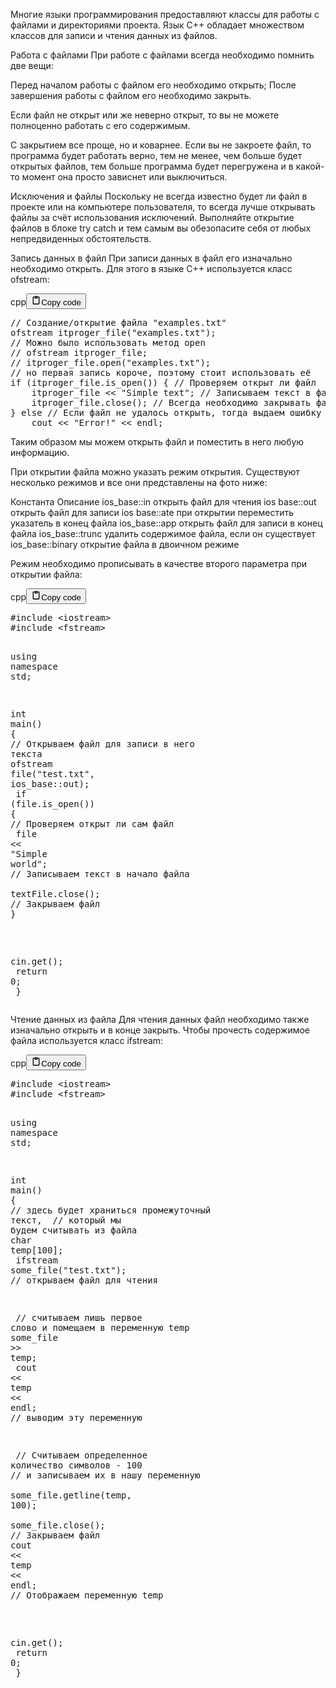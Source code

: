 <p>Многие языки программирования предоставляют классы для работы с файлами и директориями проекта. 
Язык C++ обладает множеством классов для записи и чтения данных из файлов.</p>
<p>Работа с файлами
При работе с файлами всегда необходимо помнить две вещи:</p>
<p>Перед началом работы с файлом его необходимо открыть;
После завершения работы с файлом его необходимо закрыть.</p>
<p>Если файл не открыт или же неверно открыт, то вы не можете полноценно работать с его содержимым. </p>
<p>С закрытием все проще, но и коварнее. Если вы не закроете файл, то программа будет работать верно, 
тем не менее, чем больше будет открытых файлов, тем больше программа будет перегружена и в какой-то момент она просто зависнет или выключиться.</p>
<p>Исключения и файлы
Поскольку не всегда известно будет ли файл в проекте или на компьютере пользователя, 
то всегда лучше открывать файлы за счёт использования исключений. 
Выполняйте открытие файлов в блоке try catch и тем самым вы обезопасите себя от любых непредвиденных обстоятельств.</p>
<p>Запись данных в файл
При записи данных в файл его изначально необходимо открыть. Для этого в языке C++ используется класс ofstream:</p>
<div class="code_element"><div class="lang_line"><text>cpp</text><button class="copy_code_button" onclick="CopyCode(this)"><svg style="width: 1.2em;height: 1.2em;" aria-hidden="true" xmlns="http://www.w3.org/2000/svg" fill="none" viewBox="0 0 24 24"><path stroke="currentColor" stroke-linecap="round" stroke-linejoin="round" stroke-width="2" d="M15 4h3a1 1 0 0 1 1 1v15a1 1 0 0 1-1 1H6a1 1 0 0 1-1-1V5a1 1 0 0 1 1-1h3m0 3h6m-5-4v4h4V3h-4Z"/></svg><text>Copy code</text></button></div><div class="code"><div class="highlight"><pre><span></span><span class="c1">// Создание/открытие файла &quot;examples.txt&quot;</span>
<span class="n">ofstream</span><span class="w"> </span><span class="n">itproger_file</span><span class="p">(</span><span class="s">&quot;examples.txt&quot;</span><span class="p">);</span>
<span class="c1">// Можно было использовать метод open</span>
<span class="c1">// ofstream itproger_file;</span>
<span class="c1">// itproger_file.open(&quot;examples.txt&quot;);</span>
<span class="c1">// но первая запись короче, поэтому стоит использовать её</span>
<span class="k">if</span><span class="w"> </span><span class="p">(</span><span class="n">itproger_file</span><span class="p">.</span><span class="n">is_open</span><span class="p">())</span><span class="w"> </span><span class="p">{</span><span class="w"> </span><span class="c1">// Проверяем открыт ли файл</span>
<span class="w">    </span><span class="n">itproger_file</span><span class="w"> </span><span class="o">&lt;&lt;</span><span class="w"> </span><span class="s">&quot;Simple text&quot;</span><span class="p">;</span><span class="w"> </span><span class="c1">// Записываем текст в файл</span>
<span class="w">    </span><span class="n">itproger_file</span><span class="p">.</span><span class="n">close</span><span class="p">();</span><span class="w"> </span><span class="c1">// Всегда необходимо закрывать файл</span>
<span class="p">}</span><span class="w"> </span><span class="k">else</span><span class="w"> </span><span class="c1">// Если файл не удалось открыть, тогда выдаем ошибку</span>
<span class="w">    </span><span class="n">cout</span><span class="w"> </span><span class="o">&lt;&lt;</span><span class="w"> </span><span class="s">&quot;Error!&quot;</span><span class="w"> </span><span class="o">&lt;&lt;</span><span class="w"> </span><span class="n">endl</span><span class="p">;</span>
</pre></div></div></div>

<p>Таким образом мы можем открыть файл и поместить в него любую информацию.</p>
<p>При открытии файла можно указать режим открытия. Существуют несколько режимов и все они представлены на фото ниже:</p>
<p>Константа         Описание
ios_base::in      открыть файл для чтения
ios base::out     открыть файл для записи
ios base::ate     при открытии переместить указатель в конец файла
ios_base::app     открыть файл для записи в конец файла
ios_base::trunc   удалить содержимое файла, если он существует
ios_base::binary  открытие файла в двоичном режиме</p>
<p>Режим необходимо прописывать в качестве второго параметра при открытии файла:</p>
<div class="code_element"><div class="lang_line"><text>cpp</text><button class="copy_code_button" onclick="CopyCode(this)"><svg style="width: 1.2em;height: 1.2em;" aria-hidden="true" xmlns="http://www.w3.org/2000/svg" fill="none" viewBox="0 0 24 24"><path stroke="currentColor" stroke-linecap="round" stroke-linejoin="round" stroke-width="2" d="M15 4h3a1 1 0 0 1 1 1v15a1 1 0 0 1-1 1H6a1 1 0 0 1-1-1V5a1 1 0 0 1 1-1h3m0 3h6m-5-4v4h4V3h-4Z"/></svg><text>Copy code</text></button></div><div class="code"><div class="highlight"><pre><span></span><span class="cp">#include</span><span class="w"> </span><span class="cpf">&lt;iostream&gt;</span>
<span class="cp">#include</span><span class="w"> </span><span class="cpf">&lt;fstream&gt;</span>

<span class="k">using</span><span class="w"> </span><span class="k">namespace</span><span class="w"> </span><span class="nn">std</span><span class="p">;</span><span class="w"> </span>

<span class="kt">int</span><span class="w"> </span><span class="nf">main</span><span class="p">()</span><span class="w"> </span><span class="p">{</span>
<span class="w">    </span><span class="c1">// Открываем файл для записи в него текста</span>
<span class="w">    </span><span class="n">ofstream</span><span class="w"> </span><span class="n">file</span><span class="p">(</span><span class="s">&quot;test.txt&quot;</span><span class="p">,</span><span class="w"> </span><span class="n">ios_base</span><span class="o">::</span><span class="n">out</span><span class="p">);</span>
<span class="w">    </span><span class="k">if</span><span class="w"> </span><span class="p">(</span><span class="n">file</span><span class="p">.</span><span class="n">is_open</span><span class="p">())</span><span class="w"> </span><span class="p">{</span><span class="w"> </span><span class="c1">// Проверяем открыт ли сам файл</span>
<span class="w">        </span><span class="n">file</span><span class="w"> </span><span class="o">&lt;&lt;</span><span class="w"> </span><span class="s">&quot;Simple world&quot;</span><span class="p">;</span><span class="w"> </span><span class="c1">// Записываем текст в начало файла</span>
<span class="w">        </span><span class="n">textFile</span><span class="p">.</span><span class="n">close</span><span class="p">();</span><span class="w"> </span><span class="c1">// Закрываем файл</span>
<span class="w">    </span><span class="p">}</span>

<span class="w">    </span><span class="n">cin</span><span class="p">.</span><span class="n">get</span><span class="p">();</span>
<span class="w">    </span><span class="k">return</span><span class="w"> </span><span class="mi">0</span><span class="p">;</span><span class="w"> </span>
<span class="p">}</span>
</pre></div></div></div>

<p>Чтение данных из файла
Для чтения данных файл необходимо также изначально открыть и в конце закрыть. 
Чтобы прочесть содержимое файла используется класс ifstream:</p>
<div class="code_element"><div class="lang_line"><text>cpp</text><button class="copy_code_button" onclick="CopyCode(this)"><svg style="width: 1.2em;height: 1.2em;" aria-hidden="true" xmlns="http://www.w3.org/2000/svg" fill="none" viewBox="0 0 24 24"><path stroke="currentColor" stroke-linecap="round" stroke-linejoin="round" stroke-width="2" d="M15 4h3a1 1 0 0 1 1 1v15a1 1 0 0 1-1 1H6a1 1 0 0 1-1-1V5a1 1 0 0 1 1-1h3m0 3h6m-5-4v4h4V3h-4Z"/></svg><text>Copy code</text></button></div><div class="code"><div class="highlight"><pre><span></span><span class="cp">#include</span><span class="w"> </span><span class="cpf">&lt;iostream&gt;</span>
<span class="cp">#include</span><span class="w"> </span><span class="cpf">&lt;fstream&gt;</span>

<span class="k">using</span><span class="w"> </span><span class="k">namespace</span><span class="w"> </span><span class="nn">std</span><span class="p">;</span><span class="w"> </span>

<span class="kt">int</span><span class="w"> </span><span class="nf">main</span><span class="p">()</span><span class="w"> </span><span class="p">{</span>
<span class="w">    </span><span class="c1">// здесь будет храниться промежуточный текст,</span>
<span class="w">    </span><span class="c1">// который мы будем считывать из файла</span>
<span class="w">    </span><span class="kt">char</span><span class="w"> </span><span class="n">temp</span><span class="p">[</span><span class="mi">100</span><span class="p">];</span>
<span class="w">    </span><span class="n">ifstream</span><span class="w"> </span><span class="n">some_file</span><span class="p">(</span><span class="s">&quot;test.txt&quot;</span><span class="p">);</span><span class="w"> </span><span class="c1">// открываем файл для чтения</span>

<span class="w">    </span><span class="c1">// считываем лишь первое слово и помещаем в переменную temp</span>
<span class="w">    </span><span class="n">some_file</span><span class="w"> </span><span class="o">&gt;&gt;</span><span class="w"> </span><span class="n">temp</span><span class="p">;</span>
<span class="w">    </span><span class="n">cout</span><span class="w"> </span><span class="o">&lt;&lt;</span><span class="w"> </span><span class="n">temp</span><span class="w"> </span><span class="o">&lt;&lt;</span><span class="w"> </span><span class="n">endl</span><span class="p">;</span><span class="w"> </span><span class="c1">// выводим эту переменную</span>

<span class="w">    </span><span class="c1">// Считываем определенное количество символов - 100</span>
<span class="w">    </span><span class="c1">// и записываем их в нашу переменную</span>
<span class="w">    </span><span class="n">some_file</span><span class="p">.</span><span class="n">getline</span><span class="p">(</span><span class="n">temp</span><span class="p">,</span><span class="w"> </span><span class="mi">100</span><span class="p">);</span>
<span class="w">    </span><span class="n">some_file</span><span class="p">.</span><span class="n">close</span><span class="p">();</span><span class="w"> </span><span class="c1">// Закрываем файл</span>
<span class="w">    </span><span class="n">cout</span><span class="w"> </span><span class="o">&lt;&lt;</span><span class="w"> </span><span class="n">temp</span><span class="w"> </span><span class="o">&lt;&lt;</span><span class="w"> </span><span class="n">endl</span><span class="p">;</span><span class="w"> </span><span class="c1">// Отображаем переменную temp</span>

<span class="w">    </span><span class="n">cin</span><span class="p">.</span><span class="n">get</span><span class="p">();</span>
<span class="w">    </span><span class="k">return</span><span class="w"> </span><span class="mi">0</span><span class="p">;</span><span class="w"> </span>
<span class="p">}</span>
</pre></div></div></div>